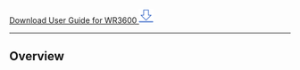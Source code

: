 
<a href="WR3600_User Guide.pdf" download>Download User Guide for WR3600 <img src="../../images/download.png"></a>

---
## Overview
<!DOCTYPE html>
<html lang="en">
<head>
    <meta charset="UTF-8">
    <meta name="viewport" content="width=device-width, initial-scale=1.0">
    <title>Tab切换示例</title>
    <style>
        /* 标签容器样式 */
        .tab-container {
            display: block;
            border-bottom: 1px solid #ccc;
        }

        /* 标签样式 */
        .tab {
            padding: 10px 20px;
            cursor: pointer;
            border: none;
            border-bottom: none;
            background-color: rgb(225, 225, 225);
            display: inline-block;
        }

        /* 激活标签样式 */
        .tab.active {
            background-color:#8E9AD5;
        }

        /* 内容面板样式 */
        .tab-content {
            padding: 20px;
            border: none;
            border-top: none;
            display: none; /* 默认隐藏内容 */
        }

        /* 激活内容面板样式 */
        .tab-content.active {
            display: block; /* 显示内容 */
        }

        /* 表格样式 */
        table {
            border-collapse: collapse; /* 合并边框 */
            width: 100%;
        }
        th, td {
            border: 1px solid #ccc;
            padding: 8px;
            text-align: center;
        }
    </style>
</head>

<body>
    <!-- 标签容器 -->
    <div class="tab-container">
        <div class="tab active" data-target="tab1">Front Panel</div>
        <div class="tab" data-target="tab2">LED Indication</div>
        <div class="tab" data-target="tab3">Back Panel</div>
        <div class="tab" data-target="tab4">Interface Description</div>
    </div>
    <!-- 内容面板容器 -->
    <div class="tab-content-container">
        <div id="tab1" class="tab-content active">
            <p><img src="../../images/wr3600/frontpanel.png" width="500" alt=""></p>
        </div>
        <div id="tab2" class="tab-content">
                <table>
        <thead>
            <tr>
                <th>LED</th>
                <th>Status</th>
                <th>Description</th>
            </tr>
        </thead>
        <tbody>
            <tr>
                <td rowspan="3" style="text-align: center; vertical-align: middle;">
                <img src="../../images/wr3600/wr3600 (5).png" alt="System Icon" width="20" height="20"><br>(System)</td>
                <td><strong>On</strong></td>
                <td>The system has started up successfully.</td>
            </tr>
            <tr>
                <td><strong>Flash</strong></td>
                <td>The system is starting up or the firmware is being upgraded. Do not disconnect or power off your Router in the process.</td>
            </tr>
            <tr>
                <td><strong>Off</strong></td>
                <td>Power is off.</td>
            </tr>
            <tr>
                <td rowspan="2" style="text-align: center; vertical-align: middle;">
                <img src="../../images/wr3600/wr3600 (6).png" alt="Internet Icon" width="20" height="20"><br>(Internet)</td>
                <td><strong>On</strong></td>
                <td>Internet service is available.</td>
            </tr>
            <tr>
                <td><strong>Off</strong></td>
                <td>The Router’s Internet port is unplugged or no Internet available.</td>
            </tr>
            <tr>
                <td rowspan="2" style="text-align: center; vertical-align: middle;">                <img src="../../images/wr3600/wr3600 (7).png" alt="LAN Icon" width="20" height="20"><br>(LAN)</td>
                <td><strong>On</strong></td>
                <td>1~4 powered-on device is connected to the Router’s LAN port.</td>
            </tr>
            <tr>
                <td><strong>Off</strong></td>
                <td>No powered-on device is connected to the Router’s LAN port.</td>
            </tr>
            <tr>
                <td rowspan="2" style="text-align: center; vertical-align: middle;">
                <img src="../../images/wr3600/wr3600 (8).png" alt="WAN Icon" width="20" height="20"><br>(WAN)</td>
                <td><strong>On</strong></td>
                <td>The Router’s WAN port is connected.</td>
            </tr>
            <tr>
                <td><strong>Off</strong></td>
                <td>The Router’s WAN port is not connected.</td>
            </tr>
            <tr>
                <td rowspan="3" style="text-align: center; vertical-align: middle;">
                <img src="../../images/wr3600/wr3600 (9).png" alt="WAN Icon" width="20" height="20"><br>(2.4GHz Wireless)</td>
                <td><strong>On</strong></td>
                <td>2.4GHz Wireless Band is enabled.</td>
            </tr>
            <tr>
                <td><strong>Flash</strong></td>
                <td>2.4GHz WPS Connection is in process.</td>
            </tr>
            <tr>
                <td><strong>Off</strong></td>
                <td>2.4GHz Wireless Band is disabled.</td>
            </tr>
            <tr>
                <td rowspan="3" style="text-align: center; vertical-align: middle;">
                <img src="../../images/wr3600/wr3600 (10).png" alt="WAN Icon" width="20" height="20"><br>(5GHz Wireless)</td>
                <td><strong>On</strong></td>
                <td>5GHz Wireless Band is enabled.</td>
            </tr>
            <tr>
                <td><strong>Flash</strong></td>
                <td>5GHz WPS Connection is in process.</td>
            </tr>
            <tr>
                <td><strong>Off</strong></td>
                <td>5GHz Wireless Band is disabled.</td>
            </tr>
        </tbody>
    </table>
        </div>
        <div id="tab3" class="tab-content">
            <p><img src="../../images/wr3600/wr3600 (11).png" width="500" alt=""></p>
        </div>
        <div id="tab4" class="tab-content">
            <table>
                <tr>
                    <th>Interface</th>
                    <th>Description</th>
                </tr>
                <tr>
                    <td>ON/OFF Button</td>
                    <td>Press to turn on/off the PON Router.</td>
                </tr>
                <tr>
                    <td>Power Jack</td>
                    <td>Plug the provided power adapter to supply power.</td>
                </tr>
                <tr>
                    <td>LAN1/2/3 Port</td>
                    <td>Connect to an Ethernet device.</td>
                </tr>
                <tr>
                    <td>LAN4/WAN Port</td>
                    <td>Connect to an Ethernet device or Internet. </td>
                </tr>
                <tr>
                    <td>WPS Button</td>
                    <td>Press for 1 second to authorize WPS connection.</td>
                </tr>
                <tr>
                    <td>WLAN Button</td>
                    <td>Press for 2 seconds to turn on/off Wi-Fi.</td>
                </tr>
                <tr>
                    <td>RESET Button</td>
                    <td>Press for 5 seconds to restore factory defaults.</td>
                </tr>
                <tr>
                    <td>PON Port</td>
                    <td>Connect to the Internet with an optical fiber.</td>
                </tr>
            </table>
        </div>
    </div>
    <script>
        // 获取所有标签元素
        const tabs = document.querySelectorAll('.tab'); 
        // 获取所有内容面板元素
        const tabContents = document.querySelectorAll('.tab-content'); 

        // 为每个标签添加点击事件监听器
        tabs.forEach(tab  => {
            tab.addEventListener('click',  () => {
                // 移除所有标签的激活状态
                tabs.forEach(t  => t.classList.remove('active')); 
                // 移除所有内容面板的激活状态
                tabContents.forEach(content  => content.classList.remove('active')); 

                // 添加当前点击标签的激活状态
                tab.classList.add('active'); 
                // 获取当前点击标签对应的内容面板的 ID
                const targetId = tab.dataset.target; 
                // 获取对应的内容面板元素
                const targetContent = document.getElementById(targetId); 
                // 添加对应的内容面板的激活状态
                targetContent.classList.add('active'); 
            });
        });
    </script>
</body>
</html>

---
## Connection 
### - Position Your Router

- Generally, the Router is placed on a horizontal surface, such as on a shelf or desktop. The device also can be mounted on the wall.
- Place the Router in a location where it can be connected to multiple devices as well as to a power source.
- The Router can be placed on a shelf or desktop.
- Make sure the cables and power cord are safely placed out of the way so they do not create a tripping hazard.
- Keep the Router away from devices with strong electromagnetic interference, such as Bluetooth devices, cordless phones and microwaves.
- The product should not be located in a place where it will be exposed to moisture or excessive heat.

### - Connect Your Router

1. Connect the powered-off modem to the Router’s WAN port with an Ethernet cable.
<img src="../../images/wr3600/connection.png" alt="" width="1000px">
2. Power on the modem, and then wait about 2 minutes for it to restart.
3. Connect the power adapter to the Router, and wait about 2-3 minutes for the system LED  to turn solid on.
4. Verify that the hardware connection is correct by checking the following LEDs.
<img src="../../images/wr3600/wr3600 (14).png" alt="" width="600px">
5. Connect your device (computer or smart phone) to the Router.
    
    **Method 1 - With Ethernet Cable:** Turn off the Wi-Fi on your computer and connect it to the LAN port of the Router with an Ethernet cable.

    **Method 2 - Through Wi-Fi:** Click the network icon on your computer or go to Wi-Fi Settings on your smart device, and then select the SSID and input the password to join the network. (The default SSID and Password are on the bottom label of the Router).

---

## [Quick Setup](quicksetup.md)

Cudy Router has necessary ISP information built in, many of the setup steps will be automatically completed and verified. You can quickly connect your Router to the Internet, either With Web-based Quick Setup wizard or via Cudy App.

[For more detailed Quick Setup instructions >>> ](quicksetup.md)

---

## Management
### - [System Status](status.md)
<img src="../../images/wr3600/wr3600 (36).png" alt="" width="1000px" style="border: 1px solid #eee;" />

[For more detailed System Status Descriptions >>> ](status.md)

---
### - General Settings

<img src="../../images/wr3600/wr3600 (72).png" alt="" width="1000px" style="border: 1px solid #eee;" />

#### [WAN Mode](wan.md)
is to set your Internet connection. Select your [Internet connection type](wan.md) from the drop-down list of Protocol. Follow the [instructions](wan.md) on the page to complete the [configuration](wan.md). [ >>> >>> ](wan.md)

#### [Wireless](wireless.md)
is to customize the Router’s [wireless settings](wireless.md), including SSID and password, mode, channel, channel width and transmit power,  [and so on](wireless.md). [>>> >>>](wireless.md)

#### [VPN](vpn.md)
namely, [Virtual Private Network](vpn.md), helps you access Internet resources remotely, securely, and privately through tunneling technology. When you access the Internet, VPN encrypts your personal information and hides your IP address from the public. For VPN users, it looks like the devices are directly connected.  [>>> >>>](vpn.md)

Cudy Router supports 6 types of VPN connections: PPTP, L2TP, OpenVPN, WireGuard, ZeroTier, and IPSec (site-to-site). Choose one according to your needs and circumstances, and [set up the VPN Server and Clients](vpn.md). 

#### [Captive Portal](captive_portal.md)
allows you to design a [portal](captive_portal.md) page for network access verification. Customers are directed to view an advertisement or accept set terms before being granted Internet access. In this way, it offers unique marketing opportunities for small businesses to improve brand awareness and deliver marketing messages.  [>>> >>>](captive_portal.md)

Cudy Router comes embedded with six [captive portal](captive_portal.md) providers (HotspotSystem, Iron Wi-Fi, WorldSpot.net, ObiFi, VulaCoin, WiFiMAX) and the setup process is quite simple. After creating an account with the listed providers, users can input the configuration value to enable the [captive portal](captive_portal.md).

#### [Firmware](firmware.md)
Router’s latest [firmware](firmware.md) will be released at the Cudy official website <a href="http://www.cudy.com">www.cudy.com</a>, and you can download it from the download page <a href="http://www.cudy.com/download">www.cudy.com/download</a>. Please choose an appropriate update method and follow the instructions. [>>> >>>](firmware.md)

----

### - Advanced Settings

#### [Network](network.md)

- [LAN](network.md#lan): Modify the Router's LAN IP address, when necessary.

- [Guest Network](network.md#guest-network): Create a guest network without disturbing the main netowrk's security and privacy.

- [DHCP Server](network.md#dhcp-server): Specify the IP address for client devices by the Router as a DHCP Server.

- [IPv6](IPv6.md): Set up an IPv6 Connection.

- [IGMP](network.md#igmp):  Manage and optimize multicast traffic for the client devices, like IPTV.

- [IPTV/VLAN](network.md#iptvvlan):  Enjoy IPTV or VoIP service.

- [QoS](network.md#qos): Prioritize connection of specific devices for a certain duration. 

- [Custom DNS](network.md#custom-dns): Customize a DNS server to be resolved through for DNS names.

- [DDNS](network.md#ddns): Map a domain name to the dynamic IP address of a network device.

- [Static Routing](network.md#static-routing): Manually configure routings for data forwarding.

- [Port Forwards](network.md#port-forwards): Set up public services on your local network with higher security.

- [Port Trigger](network.md#port-trigger): Specify a triggering port and its corresponding external ports.

- [DMZ](network.md#dmz): Disable DMZ unless necessary.

- [Online Detection](network.md#online-detection): Ensure your network always online and operational.

- [TTL](network.md#ttl): Set the maximum time for packets to survive in the network.

- [Wake on LAN](network.md#wake-on-lan): Allow a computer to be turned on or awakened by a network message.

- [UPnP](network.md#upnp): Allow applications or host devices to automatically find the front-end NAT device.


#### [Security](security.md)

- [Firewall](security.md#firewall): Monitor and control incoming and outgoing network traffic based on predetermined security rules.

- [MAC Filter](security.md#mac-filter): Prevent unauthorized devices with certain MAC address from accessing the network.

- [IP Filter](security.md#ip-filter): Block or allow traffic to your network or system based on the IP addresses. 

- [Domain Filter](security.md#domain-filter): Control or limit access to specific websites or Internet services by filtering domain name requests. 

- [IP/MAC Binding](security.md#ipmac-binding): Bind network device’s IP address to its MAC address. 

- [WPS](security.md#wps): Set up a security-protected Wi-Fi connection without sharing/entering credentials. 

- [WiFi Schedule](security.md#wifi-schedule): Turn on/off the router’s wireless network automatically at a specific time.

- [ALG](security.md#alg): Inspect and modify application-layer data in network traffic to allow it to pass through firewalls and other security devices more easily.


#### [System](system.md)

- [System Time](system.md#system-time): Configure the Router's system time, necessary for some time-based functions.

- [Firmware](system.md#firmware): Upgrade the firmware to the latest version

- [Backup/Restore](system.md#backuprestore): Backup the configuration file or restore it

- [Administration](system.md#administration): Access and manage the Router from the local or remote devices

- [Admin Account](system.md#admin-account): Change the Router's login password

- [Language](system.md#language): Customize the Router's web management language

- [Timed Reboot](system.md#timed-reboot): Schedule for the Router rebooting

- [Reboot](system.md#reboot): Reboot the Router for the settings or changes to take effect

- [Reset](system.md#reset): Restore the Router to its factory default settings

- [LED Control](system.md#led-control): Control the Router's LED

- [TR069](system.md#tr069): Configure the Router's TR069 (CPE WAN Management)

---

### - [Parental Control](parental_control.md)

It helps to set up unique restrictions on Internet access for each member of your family via Parental Control feature. You can block inappropriate content, set daily limits for the total time spent online and restrict Internet access to certain time of the day, etc. **This feature only works in Wireless Router mode.**

<img src="../../images/wr3600/wr3600 (202).png" alt="" width="1000px" style="border: 1px solid #eee;" />

[For more detailed Parental Control configurations >>> ](parental_control.md)

---

### - [Diagnostic Tools](diagnostic_tools.md)

#### [Diagnosis](diagnostic_tools.md#diagnosis)
The diagnosis result will indicate the status of Internet, Wireless, Devices, Services and System. You can click Download to reserve the diagnosis bin file.  [>>> >>>](diagnostic_tools.md#diagnosis)

#### [PING](diagnostic_tools.md#ping)
is used to test the connectivity between the Router and the tested host, and measure the round-trip time.   [>>> >>>](diagnostic_tools.md#ping)

#### [TRACEROUTE](diagnostic_tools.md#traceroute)
is used to test the route (path) your Router has passed to reach the tested host, and measure transit delays of packets across an Internet Protocol network.   [>>> >>>](diagnostic_tools.md#traceroute)

#### [NSLOOKUP](diagnostic_tools.md#nslookup)
is to check if the DNS IP address of the WAN can work normally.   [>>> >>>](diagnostic_tools.md#nslookup)

#### [System Log](diagnostic_tools.md#system-log)
tracks all the Router behaviors. When the Router does not work normally, download the system log and send it to our Technical Support for troubleshooting.   [>>> >>>](diagnostic_tools.md#system-log)

---